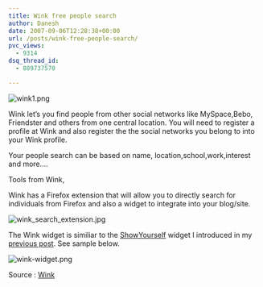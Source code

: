 ```yaml
---
title: Wink free people search
author: Danesh
date: 2007-09-06T12:28:38+00:00
url: /posts/wink-free-people-search/
pvc_views:
  - 9314
dsq_thread_id:
  - 889737570

---
```

![wink1.png][1]

Wink let&#8217;s you find people from other social networks like MySpace,Bebo, Friendster and others from one central location. You will need to register a profile at Wink and also register the the social networks you belong to into your Wink profile.

Your people search can be based on name, location,school,work,interest and more&#8230;.

Tools from Wink,

Wink has a Firefox extension that will allow you to directly search for individuals from Firefox and also a widget to integrate into your blog/site.

![wink_search_extension.jpg][2] 

The Wink widget is similiar to the [ShowYourself][3] widget I introduced in my [previous post][4]. See sample below.

![wink-widget.png][5] 

Source : [Wink][6]

 [1]: /wp-content/uploads/2007/09/wink1.png
 [2]: /wp-content/uploads/2007/09/wink_search_extension.jpg
 [3]: http://www.dbachrach.com/showyourself/
 [4]: /posts/showyourself-widget/
 [5]: /wp-content/uploads/2007/09/wink-widget.png
 [6]: http://wink.com
